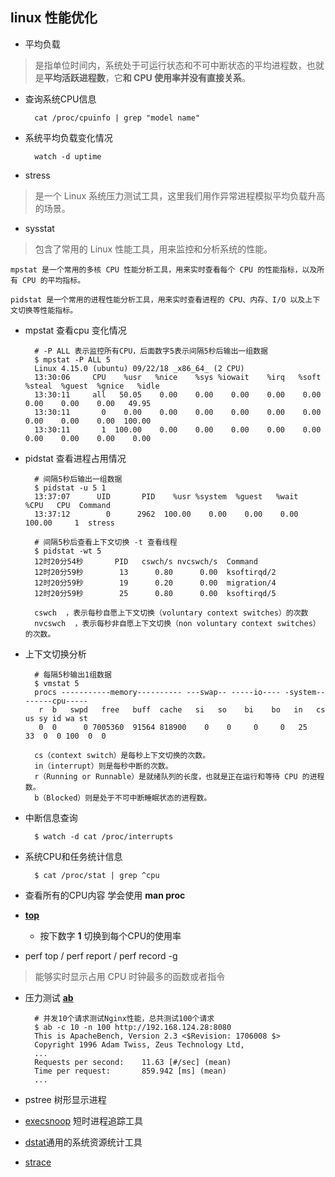 ## linux 性能优化

- 平均负载

>是指单位时间内，系统处于可运行状态和不可中断状态的平均进程数，也就是**平均活跃进程数**，它**和 CPU 使用率并没有直接关系**。

- 查询系统CPU信息

		cat /proc/cpuinfo | grep "model name"
		
- 系统平均负载变化情况

		watch -d uptime
		
- stress 

>是一个 Linux 系统压力测试工具，这里我们用作异常进程模拟平均负载升高的场景。

- sysstat 

>包含了常用的 Linux 性能工具，用来监控和分析系统的性能。

	mpstat 是一个常用的多核 CPU 性能分析工具，用来实时查看每个 CPU 的性能指标，以及所有 CPU 的平均指标。
	
	pidstat 是一个常用的进程性能分析工具，用来实时查看进程的 CPU、内存、I/O 以及上下文切换等性能指标。
	
- mpstat 查看cpu 变化情况

		# -P ALL 表示监控所有CPU，后面数字5表示间隔5秒后输出一组数据
		$ mpstat -P ALL 5
		Linux 4.15.0 (ubuntu) 09/22/18 _x86_64_ (2 CPU)
		13:30:06     CPU    %usr   %nice    %sys %iowait    %irq   %soft  %steal  %guest  %gnice   %idle
		13:30:11     all   50.05    0.00    0.00    0.00    0.00    0.00    0.00    0.00    0.00   49.95
		13:30:11       0    0.00    0.00    0.00    0.00    0.00    0.00    0.00    0.00    0.00  100.00
		13:30:11       1  100.00    0.00    0.00    0.00    0.00    0.00    0.00    0.00    0.00    0.00
		
- pidstat 查看进程占用情况

		# 间隔5秒后输出一组数据
		$ pidstat -u 5 1
		13:37:07      UID       PID    %usr %system  %guest   %wait    %CPU   CPU  Command
		13:37:12        0      2962  100.00    0.00    0.00    0.00  100.00     1  stress
		
		# 间隔5秒后查看上下文切换 -t 查看线程
		$ pidstat -wt 5 
		12时20分54秒       PID   cswch/s nvcswch/s  Command		12时20分59秒        13      0.80      0.00  ksoftirqd/2		12时20分59秒        19      0.20      0.00  migration/4		12时20分59秒        25      0.80      0.00  ksoftirqd/5
		
		cswch  ，表示每秒自愿上下文切换（voluntary context switches）的次数
		nvcswch  ，表示每秒非自愿上下文切换（non voluntary context switches）的次数。
		
- 上下文切换分析

		# 每隔5秒输出1组数据
		$ vmstat 5
		procs -----------memory---------- ---swap-- -----io---- -system-- ------cpu-----
		 r  b   swpd   free   buff  cache   si   so    bi    bo   in   cs us sy id wa st
		 0  0      0 7005360  91564 818900    0    0     0     0   25   33  0  0 100  0  0
		 
		cs（context switch）是每秒上下文切换的次数。
		in（interrupt）则是每秒中断的次数。
		r（Running or Runnable）是就绪队列的长度，也就是正在运行和等待 CPU 的进程数。
		b（Blocked）则是处于不可中断睡眠状态的进程数。
		
- 中断信息查询

		$ watch -d cat /proc/interrupts

- 系统CPU和任务统计信息

		$ cat /proc/stat | grep ^cpu
		
- 查看所有的CPU内容 学会使用 **man proc**

- [**top**](https://www.cnblogs.com/niuben/p/12017242.html)

	- 按下数字 **1** 切换到每个CPU的使用率

- perf top / perf report / perf record -g

>能够实时显示占用 CPU 时钟最多的函数或者指令

- 压力测试 [**ab**](https://www.cnblogs.com/myvic/p/7703973.html)

		# 并发10个请求测试Nginx性能，总共测试100个请求
		$ ab -c 10 -n 100 http://192.168.124.28:8080
		This is ApacheBench, Version 2.3 <$Revision: 1706008 $>
		Copyright 1996 Adam Twiss, Zeus Technology Ltd, 
		...
		Requests per second:    11.63 [#/sec] (mean)
		Time per request:       859.942 [ms] (mean)
		...
		
- pstree 树形显示进程

- [execsnoop](https://github.com/brendangregg/perf-tools) 短时进程追踪工具

- [dstat](https://ipcmen.com/dstat)通用的系统资源统计工具

- [strace](https://www.jianshu.com/p/33521124bdf2)